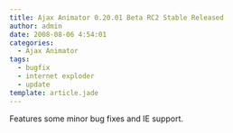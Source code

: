 ```yaml
---
title: Ajax Animator 0.20.01 Beta RC2 Stable Released
author: admin
date: 2008-08-06 4:54:01
categories:
  - Ajax Animator
tags: 
  - bugfix
  - internet exploder
  - update
template: article.jade
---
```


Features some minor bug fixes and IE support.
